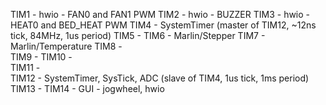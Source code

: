 TIM1 - hwio - FAN0 and FAN1 PWM
TIM2 - hwio - BUZZER
TIM3 - hwio - HEAT0 and BED_HEAT PWM
TIM4 - SystemTimer (master of TIM12, ~12ns tick, 84MHz, 1us period)
TIM5 -
TIM6 - Marlin/Stepper
TIM7 - Marlin/Temperature
TIM8 -  
TIM9 -
TIM10 -  
TIM11 -  
TIM12 - SystemTimer, SysTick, ADC (slave of TIM4, 1us tick, 1ms period)
TIM13 -
TIM14 - GUI - jogwheel, hwio
